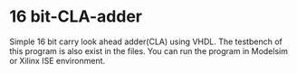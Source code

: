 # 16 bit-CLA-adder
Simple 16 bit carry look ahead adder(CLA) using VHDL. The testbench of this program is also exist in the files.
You can run the program in Modelsim or Xilinx ISE environment.
